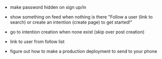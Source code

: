 - make password hidden on sign up/in
- show something on feed when nothing is there "Follow a user (link to search) or create an intention (create page) to get started!"
- go to intention creation when none exist (skip over post creation)
- link to user from follow list


- figure out how to make a production deployment to send to your phone
